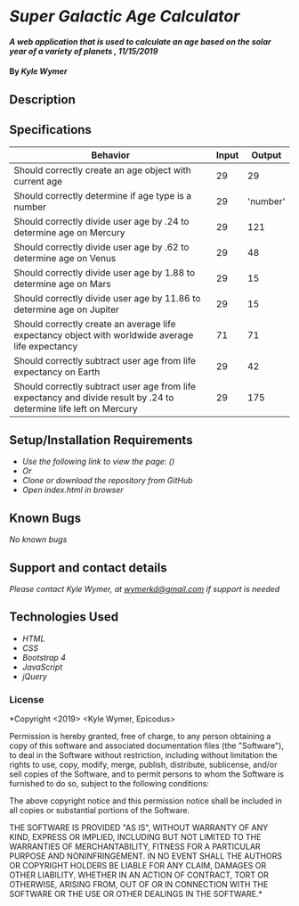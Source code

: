 # _Super Galactic Age Calculator_

#### _A web application that is used to calculate an age based on the solar year of a variety of planets , 11/15/2019_

#### By _**Kyle Wymer**_

## Description

<!-- _This project demonstrates my current skills and understanding of HTML, CSS, Bootstrap 4, Javascript, and jQuery. The application consists of an order form where the user can customize a pizza order. It collects data from the user and runs the it through a series of loops and branching to determine the price of the custom pizza. The resulting price and summary of their order will appear on the page when the submit button is clicked._ -->


## Specifications

|  Behavior | Input  | Output  |
|---|---|---|
| Should correctly create an age object with current age | 29 | 29 |
| Should correctly determine if age type is a number | 29 | 'number' |
| Should correctly divide user age by .24 to determine age on Mercury | 29 | 121 |
| Should correctly divide user age by .62 to determine age on Venus | 29 | 48 |
| Should correctly divide user age by 1.88 to determine age on Mars | 29 | 15 |
| Should correctly divide user age by 11.86 to determine age on Jupiter | 29 | 15 |
| Should correctly create an average life expectancy object with worldwide average life expectancy  | 71 | 71 |
| Should correctly subtract user age from life expectancy on Earth | 29 | 42 |
| Should correctly subtract user age from life expectancy and divide result by .24 to determine life left on Mercury | 29 | 175 |


## Setup/Installation Requirements
* _Use the following link to view the page: ()_
* _Or_
* _Clone or download the repository from GitHub_
* _Open index.html in browser_

## Known Bugs

_No known bugs_

## Support and contact details

_Please contact Kyle Wymer, at wymerkd@gmail.com if support is needed_

## Technologies Used

* _HTML_
* _CSS_
* _Bootstrap 4_
* _JavaScript_
* _jQuery_

### License

*Copyright <2019> <Kyle Wymer, Epicodus>

Permission is hereby granted, free of charge, to any person obtaining a copy of this software and associated documentation files (the "Software"), to deal in the Software without restriction, including without limitation the rights to use, copy, modify, merge, publish, distribute, sublicense, and/or sell copies of the Software, and to permit persons to whom the Software is furnished to do so, subject to the following conditions:

The above copyright notice and this permission notice shall be included in all copies or substantial portions of the Software.

THE SOFTWARE IS PROVIDED "AS IS", WITHOUT WARRANTY OF ANY KIND, EXPRESS OR IMPLIED, INCLUDING BUT NOT LIMITED TO THE WARRANTIES OF MERCHANTABILITY, FITNESS FOR A PARTICULAR PURPOSE AND NONINFRINGEMENT. IN NO EVENT SHALL THE AUTHORS OR COPYRIGHT HOLDERS BE LIABLE FOR ANY CLAIM, DAMAGES OR OTHER LIABILITY, WHETHER IN AN ACTION OF CONTRACT, TORT OR OTHERWISE, ARISING FROM, OUT OF OR IN CONNECTION WITH THE SOFTWARE OR THE USE OR OTHER DEALINGS IN THE SOFTWARE.*

